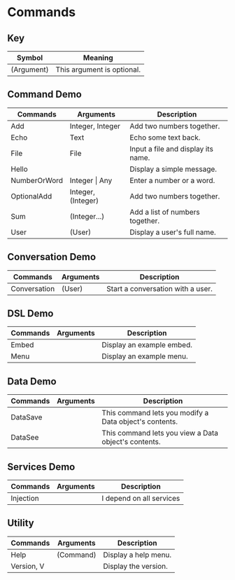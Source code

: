 # Commands

## Key
| Symbol     | Meaning                    |
| ---------- | -------------------------- |
| (Argument) | This argument is optional. |

## Command Demo
| Commands     | Arguments          | Description                        |
| ------------ | ------------------ | ---------------------------------- |
| Add          | Integer, Integer   | Add two numbers together.          |
| Echo         | Text               | Echo some text back.               |
| File         | File               | Input a file and display its name. |
| Hello        | <none>             | Display a simple message.          |
| NumberOrWord | Integer \| Any     | Enter a number or a word.          |
| OptionalAdd  | Integer, (Integer) | Add two numbers together.          |
| Sum          | (Integer...)       | Add a list of numbers together.    |
| User         | (User)             | Display a user's full name.        |

## Conversation Demo
| Commands     | Arguments | Description                       |
| ------------ | --------- | --------------------------------- |
| Conversation | (User)    | Start a conversation with a user. |

## DSL Demo
| Commands | Arguments | Description               |
| -------- | --------- | ------------------------- |
| Embed    | <none>    | Display an example embed. |
| Menu     | <none>    | Display an example menu.  |

## Data Demo
| Commands | Arguments | Description                                            |
| -------- | --------- | ------------------------------------------------------ |
| DataSave | <none>    | This command lets you modify a Data object's contents. |
| DataSee  | <none>    | This command lets you view a Data object's contents.   |

## Services Demo
| Commands  | Arguments | Description              |
| --------- | --------- | ------------------------ |
| Injection | <none>    | I depend on all services |

## Utility
| Commands   | Arguments | Description          |
| ---------- | --------- | -------------------- |
| Help       | (Command) | Display a help menu. |
| Version, V | <none>    | Display the version. |

